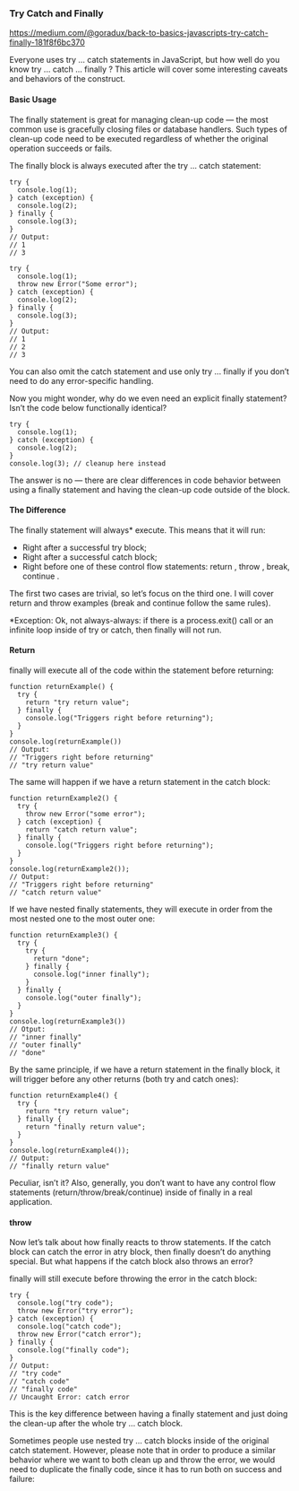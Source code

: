 ### Try Catch and Finally

https://medium.com/@goradux/back-to-basics-javascripts-try-catch-finally-181f8f6bc370

Everyone uses try ... catch statements in JavaScript, but how well do you
know try ... catch ... finally ? 
This article will cover some interesting caveats and behaviors of the construct.

#### Basic Usage
The finally statement is great for managing clean-up code — the most common 
use is gracefully closing files or database handlers. 
Such types of clean-up code need to be executed regardless of whether 
the original operation succeeds or fails.

The finally block is always executed after the try ... catch statement:

```
try {
  console.log(1);
} catch (exception) {
  console.log(2);
} finally {
  console.log(3);
}
// Output:
// 1
// 3
```

```
try {
  console.log(1);
  throw new Error("Some error");
} catch (exception) {
  console.log(2);
} finally {
  console.log(3);
}
// Output:
// 1
// 2
// 3
``` 
You can also omit the catch statement and use only try ... finally if you
don’t need to do any error-specific handling.

Now you might wonder, why do we even need an explicit finally statement?
Isn’t the code below functionally identical?
```
try {
  console.log(1);
} catch (exception) {
  console.log(2);
}
console.log(3); // cleanup here instead

```
The answer is no — there are clear differences in code behavior between using a finally statement
and having the clean-up code outside of the block.

#### The Difference
The finally statement will always* execute. This means that it will run:

* Right after a successful try block;
* Right after a successful catch block;
* Right before one of these control flow statements: return , throw , break, continue .

The first two cases are trivial, so let’s focus on the third one.
I will cover return and throw examples (break and continue follow the same rules).

*Exception: Ok, not always-always: if there is a process.exit() call or 
an infinite loop inside of try or catch, then finally will not run.

#### Return
finally will execute all of the code within the statement before returning:
```
function returnExample() {
  try {
    return "try return value";
  } finally {
    console.log("Triggers right before returning");
  }
}
console.log(returnExample())
// Output:
// "Triggers right before returning" 
// "try return value"
```
The same will happen if we have a return statement in the catch block:
```
function returnExample2() {
  try {
    throw new Error("some error");
  } catch (exception) {
    return "catch return value";
  } finally {
    console.log("Triggers right before returning");
  }
}
console.log(returnExample2());
// Output:
// "Triggers right before returning"
// "catch return value"

```

If we have nested finally statements, they will execute in order from the most nested 
one to the most outer one:

```
function returnExample3() {
  try {
    try {
      return "done";
    } finally {
      console.log("inner finally");
    }
  } finally {
    console.log("outer finally");
  }
}
console.log(returnExample3())
// Otput:
// "inner finally"
// "outer finally"
// "done"
```
By the same principle, if we have a return statement in the finally block, 
it will trigger before any other returns (both try and catch ones):

```
function returnExample4() {
  try {
    return "try return value";
  } finally {
    return "finally return value";
  }
}
console.log(returnExample4());
// Output:
// "finally return value"
```
Peculiar, isn’t it? Also, generally, you don’t want to have any control
flow statements (return/throw/break/continue) inside of finally in a real application.

#### throw
Now let’s talk about how finally reacts to throw statements. 
If the catch block can catch the error in atry block, then finally doesn’t do anything special. 
But what happens if the catch block also throws an error?

finally will still execute before throwing the error in the catch block:

```
try {
  console.log("try code");
  throw new Error("try error");
} catch (exception) {
  console.log("catch code");
  throw new Error("catch error");
} finally {
  console.log("finally code");
}
// Output:
// "try code"
// "catch code"
// "finally code"
// Uncaught Error: catch error

```

This is the key difference between having a finally statement and just doing the 
clean-up after the whole try ... catch block.

Sometimes people use nested try ... catch blocks inside of the original catch statement.
However, please note that in order to produce a similar behavior where we want to both clean
up and throw the error, we would need to duplicate the finally code, since it has to run 
both on success and failure:

